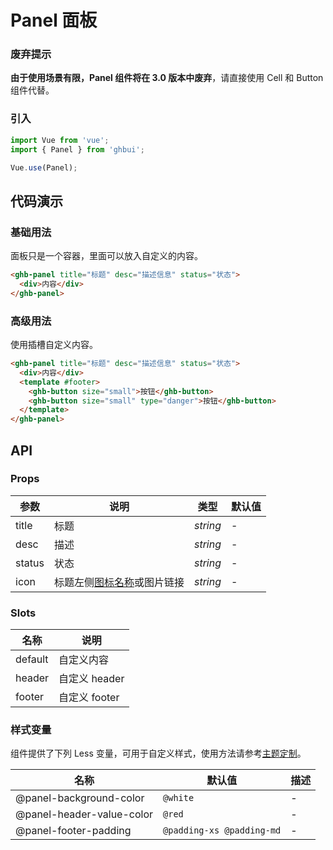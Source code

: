 # Panel 面板

### 废弃提示

<b>由于使用场景有限，Panel 组件将在 3.0 版本中废弃</b>，请直接使用 Cell 和 Button 组件代替。

### 引入

```js
import Vue from 'vue';
import { Panel } from 'ghbui';

Vue.use(Panel);
```

## 代码演示

### 基础用法

面板只是一个容器，里面可以放入自定义的内容。

```html
<ghb-panel title="标题" desc="描述信息" status="状态">
  <div>内容</div>
</ghb-panel>
```

### 高级用法

使用插槽自定义内容。

```html
<ghb-panel title="标题" desc="描述信息" status="状态">
  <div>内容</div>
  <template #footer>
    <ghb-button size="small">按钮</ghb-button>
    <ghb-button size="small" type="danger">按钮</ghb-button>
  </template>
</ghb-panel>
```

## API

### Props

| 参数   | 说明                                       | 类型     | 默认值 |
| ------ | ------------------------------------------ | -------- | ------ |
| title  | 标题                                       | _string_ | -      |
| desc   | 描述                                       | _string_ | -      |
| status | 状态                                       | _string_ | -      |
| icon   | 标题左侧[图标名称](#/zh-CN/icon)或图片链接 | _string_ | -      |

### Slots

| 名称    | 说明          |
| ------- | ------------- |
| default | 自定义内容    |
| header  | 自定义 header |
| footer  | 自定义 footer |

### 样式变量

组件提供了下列 Less 变量，可用于自定义样式，使用方法请参考[主题定制](#/zh-CN/theme)。

| 名称                      | 默认值                    | 描述 |
| ------------------------- | ------------------------- | ---- |
| @panel-background-color   | `@white`                  | -    |
| @panel-header-value-color | `@red`                    | -    |
| @panel-footer-padding     | `@padding-xs @padding-md` | -    |
